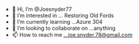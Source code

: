 - 👋 Hi, I’m @Joesnyder77
- 👀 I’m interested in ... Restoring Old Fords
- 🌱 I’m currently learning ...Azure 304
- 💞️ I’m looking to collaborate on ...anything
- 📫 How to reach me ...joe.snyder.78@gmail.com

<!---
Joesnyder77/Joesnyder77 is a ✨ special ✨ repository because its `README.md` (this file) appears on your GitHub profile.
You can click the Preview link to take a look at your changes.
--->
